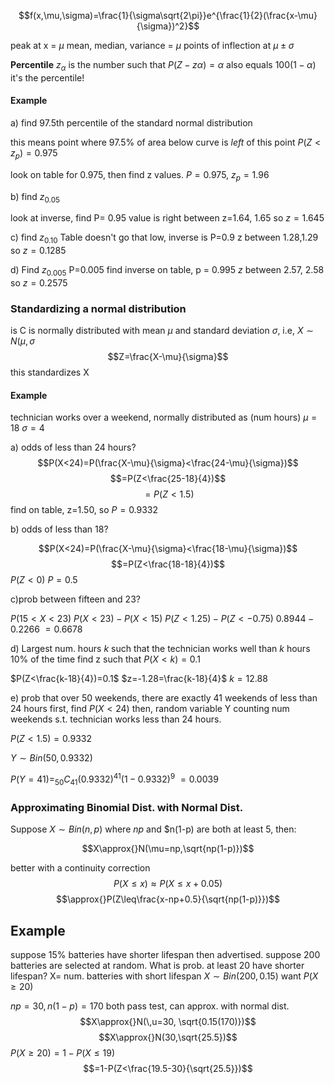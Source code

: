 
$$f(x,\mu,\sigma)=\frac{1}{\sigma\sqrt{2\pi}}e^{\frac{1}{2}(\frac{x-\mu}{\sigma})^2}$$ 

peak at x = $\mu$
mean, median, variance = $\mu$
points of inflection at $\mu \pm\sigma$


**Percentile**
 $z_\alpha$ is the number such that $P(Z-z\alpha)=\alpha$
 also equals $100(1-\alpha)$
it's the percentile!

#### Example
a) find 97.5th percentile of the standard normal distribution

this means point where 97.5% of area below curve is *left* of this point
$P(Z<z_p)=0.975$

look on table for 0.975, then find z values.
$P=0.975$, $z_p=1.96$

b) find $z_{0.05}$

 look at inverse, find P= 0.95
 value is right between z=1.64, 1.65
 so $z=1.645$
 

c) find $z_{0.10}$
Table doesn't go that low, inverse is P=0.9
z between 1.28,1.29
so $z=0.1285$

d) Find $z_{0.005}$
P=0.005
find inverse on table, p = 0.995
$z$ between 2.57, 2.58
so $z=0.2575$


### Standardizing a normal distribution
is C is normally distributed with mean $\mu$ and standard deviation $\sigma$, i.e, $X\sim{}N(\mu,\sigma$
$$Z=\frac{X-\mu}{\sigma}$$
this standardizes X

#### Example

technician works over a weekend, normally distributed as (num hours)
$\mu=18$
$\sigma=4$

a) odds of less than 24 hours?
$$P(X<24)=P(\frac{X-\mu}{\sigma}<\frac{24-\mu}{\sigma})$$
 $$=P(Z<\frac{25-18}{4})$$
$$=P(Z<1.5)$$
find on table, z=1.50, so
$P=0.9332$

b) odds of less than 18?

$$P(X<24)=P(\frac{X-\mu}{\sigma}<\frac{18-\mu}{\sigma})$$$$=P(Z<\frac{18-18}{4})$$
$P(Z<0)$
$P=0.5$

c)prob between fifteen and 23?

$P(15<X<23)$
$P(X<23)-P(X<15)$
$P(Z<1.25)-P(Z<-0.75)$
$0.8944-0.2266$
$=0.6678$

d) Largest num. hours $k$ such that the technician works well than $k$ hours 10% of the time
find z such that $P(X<k)=0.1$

$P(Z<\frac{k-18}{4})=0.1$
$z=-1.28=\frac{k-18}{4}$
$k=12.88$


e) prob that over 50 weekends, there are exactly 41 weekends of less than 24 hours
first, find $P(X<24$)
then, random variable Y counting num weekends s.t. technician works less than 24 hours.

$P(Z<1.5)=0.9332$

$Y\sim{}Bin(50, 0.9332)$

$P(Y=41)=_{50}C_{41}(0.9332)^{41}(1-0.9332)^9$
 $=0.0039$

### Approximating Binomial Dist. with Normal Dist.

Suppose $X\sim{}Bin(n,p)$ where $np$ and $n(1-p) are both at least 5, then:
 
 $$X\approx{}N(\mu=np,\sqrt{np(1-p)})$$

better with a continuity correction
$$P(X\leq{}x)\approx{}P(X\leq{}x+0.05)$$
$$\approx{}P(Z\leq\frac{x-np+0.5}{\sqrt{np(1-p)}})$$

## Example
suppose 15% batteries have shorter lifespan then advertised.
suppose 200 batteries are selected at random.
What is prob. at least 20 have shorter lifespan?
X= num. batteries with short lifespan
$X\sim{}Bin(200,0.15)$
want $P(X\geq20)$

$np=30, n(1-p)=170$
both pass test, can approx. with normal dist.
$$X\approx{}N(\,u=30, \sqrt{0.15(170)})$$
$$X\approx{}N(30,\sqrt{25.5})$$
$P(X\geq20)=1-P(X\leq19)$
$$=1-P(Z<\frac{19.5-30}{\sqrt{25.5}})$$

